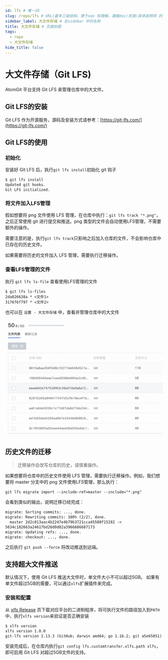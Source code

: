 ```yaml
---
id: lfs # 唯一ID
slug: /repo/lfs # URL(最多三级结构，便于seo 和理解，遵循doc/资源/具体说明项 的原则)
sidebar_label: 大文件存储 # 在sidebar 中的名称
title: 大文件存储 # 页面标题
tags:
  - repo
  - 大文件存储
hide_title: false
---
```


# 大文件存储（Git LFS)
AtomGit 平台支持 Git LFS 来管理仓库中的大文件。
## Git LFS的安装
Git LFS 作为开源服务，源码及安装方式请参考：[https://git-lfs.com/](https://git-lfs.com/)
## Git LFS的使用
### 初始化
安装好 Git LFS 后，执行`git lfs install`初始化 git 钩子
```shell
$ git lfs install
Updated git hooks.
Git LFS initialized.
```
### 将文件加入LFS管理
假如想要将 png 文件使用 LFS 管理，在仓库中执行：`git lfs track "*.png"`，之后正常使用 git 进行提交和推送。png 类型的文件会自动使用LFS管理，不需要额外的操作。

需要注意的是，执行`git lfs track`只影响之后加入仓库的文件，不会影响仓库中已存在的历史文件。

如果需要将历史的文件加入 LFS 管理，需要执行迁移操作。
### 查看LFS管理的文件
执行 `git lfs ls-file` 查看使用LFS管理的文件
```shell
$ git lfs ls-files
2da026638a * <文件1>
3176f6f797 * <文件2>
```
也可以在 `设置 - 大文件存储` 中，查看并管理仓库中的大文件

![image.png](./img/lfs-manage.png)
## 历史文件的迁移
> 迁移操作会改写仓库的历史，请慎重操作。


如果想要将仓库中的历史文件使用 LFS 管理，需要执行迁移操作。例如，我们想要将 master 分支中的 png 文件使用LFS管理，那么执行：
```shell
git lfs migrate import --include-ref=master --include="*.png"
```

会看到类似的输出，说明迁移已经完成：
```shell
migrate: Sorting commits: ..., done.
migrate: Rewriting commits: 100% (2/2), done.
  master 2d2c813aac4b2247e4b79b3721cca45580f15282 -> 5634c182663a24617bd26d0d82a3966686687173
migrate: Updating refs: ..., done.
migrate: checkout: ..., done.
```

之后执行 `git push --force` 将改动推送到远端。

## 支持超大文件推送
默认情况下，使用 Git LFS 推送大文件时，单文件大小不可以超过5GB。
如果有单文件超过5GB的需要，可以通过`xlfs`扩展插件来完成。

### 安装和配置
从 [xlfs Release](https://atomgit.com/OpenAtomFoundation/xlfs/tags?tab=release) 页下载对应平台的二进制程序，将可执行文件的路径加入到`PATH`中，执行`xlfs version`来验证是否正确安装

```shell
$ xlfs version
xlfs version 1.0.0
git-lfs version 2.13.3 (GitHub; darwin amd64; go 1.16.2; git a5e65851)
```

安装完成后，在仓库内执行`git config lfs.customtransfer.xlfs.path xlfs`，即可启用 Git LFS 对超过5GB文件的支持。
